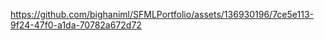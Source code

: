 

https://github.com/bighaniml/SFMLPortfolio/assets/136930196/7ce5e113-9f24-47f0-a1da-70782a672d72


